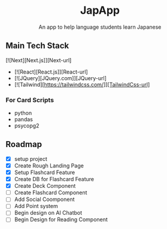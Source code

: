 <div align='center'>
  <h1>JapApp</h3>
  <p>An app to help language students learn Japanese</p>
</div>


## Main Tech Stack
[![Next][Next.js]][Next-url]
* [![React][React.js]][React-url]
* [![JQuery][JQuery.com]][JQuery-url]
* [![Tailwind][https://tailwindcss.com/]][TailwindCss-url]
### For Card Scripts
- python
- pandas
- psycopg2

## Roadmap
- [x] setup project
- [x] Create Rough Landing Page
- [x] Setup Flashcard Feature
- [x] Create DB for Flashcard Feature
- [x] Create Deck Component
- [ ] Create Flashcard Component
- [ ] Add Social Coomponent
- [ ] Add Point system
- [ ] Begin design on AI Chatbot
- [ ] Begin Design for Reading Component
